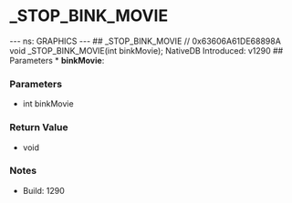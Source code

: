 # _STOP_BINK_MOVIE

--- ns: GRAPHICS --- ## _STOP_BINK_MOVIE  // 0x63606A61DE68898A void _STOP_BINK_MOVIE(int binkMovie);  NativeDB Introduced: v1290  ## Parameters * **binkMovie**:

### Parameters
* int binkMovie

### Return Value
* void

### Notes
* Build: 1290

